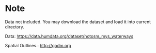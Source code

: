 # Note

Data not included. You may download the dataset and load it into current directory.

Data: https://data.humdata.org/dataset/hotosm_mys_waterways

Spatial Outlines : http://gadm.org